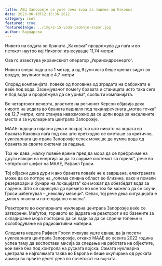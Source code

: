 ```yaml
---
title: АЕЦ Запорожје сè уште зема вода за ладење од Каховка
date: 2023-06-10T12:15:36.261Z
category: свет
featured: true
featuredImage: ../img/2-15-voda-ladenje-zapor.jpg
author: Вардарски
---
```

Нивото на водата во браната „Каховка“ продолжува да паѓа и во петокот наутро кај Никопол изнесуваше 11,74 метри.

Ова го известува украинскиот оператор „Укринхидроенерго“.

Нивото вчера падна за 1 метар, а од 6 јуни кога беше кренат ѕидот во воздух, вкупниот пад е 4,7 метри.

Според компанијата, повеќе од половина од зградата на фабриката е веќе под вода. Заземјувачот помеѓу бравата и станицата исто така сега е под вода и продолжува да се урива“, соопшти компанијата.

Во четвртокот вечерта, властите на регионот Керсон објавија дека нивото на водата во браната паднало под таканаречената „мртва точка“ од 12,7 метри, кога станува невозможно да се црпи вода за населените места и за нуклеарната централа Запорожје.

МААЕ подоцна појасни дека и покрај тоа што нивото на водата во браната Каховка паѓа под она што претходно се сметаше за критично, нуклеарната централа Запорожје сепак можеше да пумпа вода од браната за своите системи за ладење.

Тоа ни дава „малку повеќе време пред да мора да се префрлиме на други извори на енергија за да го ладиме системот за гориво“, рече во четвртокот шефот на МААЕ, Рафаел Гроси.

Тој објасни дека дури и ако браната повеќе не е завршена, електраната може да се потпре на „голема сливна област во близина, како и помали резервоари и бунари на локацијата“ кои можат да обезбедат вода за ладење. Што се однесува до времето во кое тоа би можело да се случи, Гроси избегнувал - „неколку месеци“. Сепак, тој рече дека ситуацијата е „многу опасна и потенцијално опасна“.

Реакторите во окупираната нуклеарна централа Запорожје веќе се затворени. Меѓутоа, горивото во јадрата на реакторот и во базените за складирање мора постојано да се лади за да се спречи топење и ослободување на радиоактивни материи.

Следната недела Рафаел Гроси очекува уште еднаш да ја посети нуклеарната централа Запорожје, откако МААЕ во есента 2022 година успеа таму да воспостави мисија за следење на работата на објектите, кои веќе беа под контрола на руската војска. Самата нуклеарна централа е најголемата таква во Европа и беше окупирана од руската армија во првите десет дена по почетокот на војната.